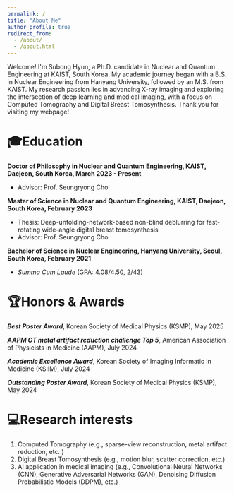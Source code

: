 ```yaml
---
permalink: /
title: "About Me"
author_profile: true
redirect_from: 
  - /about/
  - /about.html
---
```


Welcome! I'm Subong Hyun, a Ph.D. candidate in Nuclear and Quantum Engineering at KAIST, South Korea. My academic journey began with a B.S. in Nuclear Engineering from Hanyang University, followed by an M.S. from KAIST. My research passion lies in advancing X-ray imaging and exploring the intersection of deep learning and medical imaging, with a focus on Computed Tomography and Digital Breast Tomosynthesis. Thank you for visiting my webpage!

🎓Education
======
**Doctor of Philosophy in Nuclear and Quantum Engineering, KAIST, Daejeon, South Korea, March 2023 - Present**
- Advisor: Prof. Seungryong Cho

**Master of Science in Nuclear and Quantum Engineering, KAIST, Daejeon, South Korea, February 2023**
- Thesis: Deep-unfolding-network-based non-blind deblurring for fast-rotating wide-angle digital breast tomosynthesis
- Advisor: Prof. Seungryong Cho

**Bachelor of Science in Nuclear Engineering, Hanyang University, Seoul, South Korea, February 2021**
- _Summa Cum Laude_ (GPA: 4.08/4.50, 2/43)

🏆Honors & Awards
======
_**Best Poster Award**_, Korean Society of Medical Physics (KSMP), May 2025

_**AAPM CT metal artifact reduction challenge Top 5**_, American Association of Physicists in Medicine (AAPM), July 2024

_**Academic Excellence Award**_, Korean Society of Imaging Informatic in Medicine (KSIIM), July 2024 

_**Outstanding Poster Award**_, Korean Society of Medical Physics (KSMP), May 2024 

💻Research interests
======
1. Computed Tomography (e.g., sparse-view reconstruction, metal artifact reduction, etc. )
2. Digital Breast Tomosynthesis (e.g., motion blur, scatter correction, etc.)
3. AI application in medical imaging (e.g., Convolutional Neural Networks (CNN), Generative Adversarial Networks (GAN), Denoising Diffusion Probabilistic Models (DDPM), etc.)
